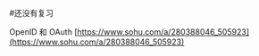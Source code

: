 #还没有复习 

OpenID 和 OAuth [https://www.sohu.com/a/280388046_505923](https://www.sohu.com/a/280388046_505923)

